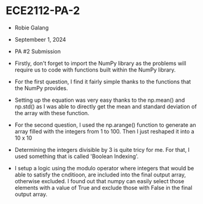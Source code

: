 # ECE2112-PA-2
- Robie Galang
- Septembeer 1, 2024
- PA #2 Submission

- Firstly, don't forget to import the NumPy library as the problems will require us to code with functions built within the NumPy library.
- For the first question, I find it fairly simple thanks to the functions that the NumPy provides.
- Setting up the equation was very easy thanks to the np.mean() and np.std() as I was able to directly get the mean and standard deviation of the array with these function.
- For the second question, I used the np.arange() function to generate an array filled with the integers from 1 to 100. Then I just reshaped it into a 10 x 10
- Determining the integers divisible by 3 is quite tricy for me. For that, I used something that is called 'Boolean Indexing'.
- I setup a logic using the modulo operator where integers that would be able to satisfy the cnditioon, are included into the final output array, otherwise excluded. I found out that numpy can easily select those elements with a value of True and exclude those with False in the final output array.
